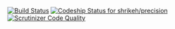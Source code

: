 [![Build Status](https://api.shippable.com/projects/53aa9eb3a9d54bf90176cea2/badge/major-overhaul)](https://www.shippable.com/projects/53aa9eb3a9d54bf90176cea2)
[ ![Codeship Status for shrikeh/precision](https://www.codeship.io/projects/214a2490-de8c-0131-f149-4ac253799611/status)](https://www.codeship.io/projects/24832)
[![Scrutinizer Code Quality](https://scrutinizer-ci.com/g/shrikeh/precision/badges/quality-score.png?b=master)](https://scrutinizer-ci.com/g/shrikeh/precision/?branch=master)
